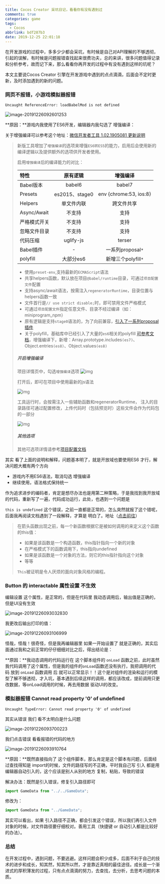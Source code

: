 ```yaml
---
title: Cocos Creator 采坑日记，看看你有没有遇到过
comments: true
categories: game
tags:
  - Cocos
abbrlink: bdf287b3
date: 2019-12-25 22:01:18
---
```


在开发游戏的过程中，多多少少都会采坑，有时候是自己对API理解的不够透彻，引起的误解，有时候是问题报错查找起来很费功夫，总的来讲，很多问题值得记录和分析参考，故而记下来，那么看看你再开发的过程中有没有遇到这样的坑呢？
<!--more-->
本文主要说Cocos Creator 引擎在开发游戏中遇到的点点滴滴，后面会不定时更新，及时添加遇到的新的问题。

### 网页不报错，小游戏模拟器报错

```bash
Uncaught ReferenceError: loadBabelMod is not defined
```

![image-20191226092601253](Cocos-Creator-采坑日记，看看你有没有遇到过/image-20191226092601253.png)

**原因：**游戏内我使用了ES6开发，编辑器内我勾选了 增强编译：

关于增强编译可以参考这个地址：[微信开发者工具 1.02.1905081 更新说明](https://developers.weixin.qq.com/community/develop/doc/00066877c54eb0ff5488b54885b801)

> 新版工具增加了`增强编译`的选项来增强`ES6转ES5`的能力，启用后会使用新的编译逻辑以及提供额外的选项供开发者使用。
>
> 启用`增强编译`后的编译能力的对比：
>
> | 特性         |    原有逻辑    |        增强编译        |
> | :----------- | :------------: | :--------------------: |
> | Babel版本    |     babel6     |         babel7         |
> | Presets      | es2015、stage0 | env {chrome:53, ios:8} |
> | Helpers      |   单文件内联   |       跨文件共享       |
> | Async/Await  |     不支持     |          支持          |
> | 严格模式开关 |     不支持     |          支持          |
> | 忽略文件目录 |     不支持     |          支持          |
> | 代码压缩     |   uglify-js    |         terser         |
> | Babel插件    |       -        |   一系列proposal`*`    |
> | polyfill     |   大部分es6    |  新增三个polyfill`*`   |
>
> - 使用`preset-env`,支持最新的`ECMAScript`语法
> - 共享helpers函数，默认放在项目`@babel/runtime`目录，可通过`项目配置文件`配置
> - 支持async/await语法，按需注入`regeneratorRuntime`，目录位置与helpers函数一致
> - 文件首行是`// use strict disable;`时，即可禁用文件严格模式
> - 可通过`项目配置文件`指定任意文件、目录不经过编译（如：miniprogram_npm）
> - 原有逻辑是支持`stage0`语法的，为了向前兼容，[引入了一系列proposal插件](https://github.com/babel/babel/blob/master/packages/babel-preset-stage-0/README.md)
> - 关于polyfill，基础库中已经引入了大量的`es6`相关的polyfill [可参考文档](https://developers.weixin.qq.com/miniprogram/dev/guide/runtime/js-support.html)，增强编译下，新增：Array.prototype.includes`(es7)`、Object.entries`(es8)`、Object.values`(es8)`
>
> ##### 开启增强编译
>
> 项目详情页中，勾选`增强编译`选项
> ![img](Cocos-Creator-采坑日记，看看你有没有遇到过/0.jpeg)
>
> 打开后，即可在项目中使用最新的js语法
>
> ![img](Cocos-Creator-采坑日记，看看你有没有遇到过/0-20191226091649636.jpeg)
>
> 工具运行时，会按需注入一些辅助函数和regeneratorRuntime， 注入的目录路径可通过配置修改，上传代码时（包括预览时）这些文件会作为代码包的一部分
>
> ![img](Cocos-Creator-采坑日记，看看你有没有遇到过/0-20191226091654928.jpeg)
>
> ##### 其他选项
>
> 其他可选项详情请参考[项目配置文档](https://developers.weixin.qq.com/miniprogram/dev/devtools/projectconfig.html)

其实 看了上面的说明和解释，问题基本明了，就是开放域也要使用ES6 才行，解决问题大概有两个方向

- 游戏内不用ES6语法，取消勾选 增强编译
- 继续使用，语法格式保持统一

作为追求进步的编码者，肯定是想尽办法也是用第二种策略，于是我找到我开放域的代码，重新写了一遍，代码成功运行，此处，也遇到一个问题是

`this is undefined` 这个错误，之前一直都是正常的，怎么突然就报了这个错呢，后面我再阅读文档遇到了一段解释，才算是 明白了。地址（[点击前往](https://developer.mozilla.org/zh-CN/docs/Web/JavaScript/Reference/Functions/Arrow_functions)）

> 在箭头函数出现之前，每一个新函数根据它是被如何调用的来定义这个函数的this值：
>
> - 如果是该函数是一个构造函数，this指针指向一个新的对象
> - 在严格模式下的函数调用下，this指向undefined
> - 如果是该函数是一个对象的方法，则它的this指针指向这个对象
> - 等等
>
> `This`被证明是令人厌烦的面向对象风格的编程。

### Button 的 interactable 属性设置 不生效

编辑设置 这个属性，是正常的，但是在代码里 我动态调用后，输出值是正确的，但是UI没有生效

![image-20191226093032830](Cocos-Creator-采坑日记，看看你有没有遇到过/image-20191226093032830.png)

我更改后输出打印的值：

![image-20191226093106999](Cocos-Creator-采坑日记，看看你有没有遇到过/image-20191226093106999.png)

怪哉，怪哉！很奇怪，但是我再编辑器里 如果一开始设置了 就是正确的，其实后面通过我和之前正常的仔仔细细对比之后，得出结论是：

**原因：**我动态调用的代码运行在 这个脚本组件的 `onLoad` 函数之前，此时虽然我代码调用了这个属性，但是我的组件的`onLoad`函数还没有执行，我把调用的代码 放到 `onLoad` 函数调用 后 就可以正常显示！！这个是对组件的渲染和运行的模型了解不够透彻，才入坑，基本遇到后续这样的调用，都应该改成，提前调用只更改数据，等onLoad调用的时候，再去用数据 驱动UI的改变。

### 模拟器报错 Cannot read property '0' of undefined

```
Uncaught TypeError: Cannot read property '0' of undefined
```

其实从错误 我们 看不太明白是什么问题 

![image-20191226093700223](Cocos-Creator-采坑日记，看看你有没有遇到过/image-20191226093700223.png)

我们点击错误 看看报错的代码的地方

![image-20191226093910764](Cocos-Creator-采坑日记，看看你有没有遇到过/image-20191226093910764.png)

**原因：**既然直接指向了 这个组件脚本，那么肯定是这个脚本有问题，后面经过查找得知是 import的时候，文件的路径写的不正确，平时我自己写 引入 都是用 编辑器自动引入的，这个应该是别人从别的地方 复制，粘贴，导致的错误

解决办法：既然是引入错误，修复引入路径即可

```javascript
import GameData from "../../GameData";
```

修改为：

```javascript
import GameData from "../GameData";
```

其实可以看出，如果 引入路径不正确，都会引发这个错误，所以我们再引入文件对象的时候，对文件路径要仔细校对。善用工具（快捷键 or 自动引入都是比较好的办法）。



### 总结

在开发过程中，遇到问题，不要逃避。这样问题会积少成多，后面不利于自己的技术的进步和成长，知其然，知其所以然，才是靠近真相的最佳途径。成长是一个渐进式的厚积薄发的过程，只有点点滴滴的努力，去查找，去分析，去思考问题的本质。